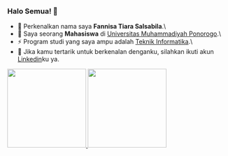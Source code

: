 ### Halo Semua! 👋

- 🔭 Perkenalkan nama saya **Fannisa Tiara Salsabila**.\
- 🌱 Saya seorang **Mahasiswa** di [Universitas Muhammadiyah Ponorogo](https://umpo.ac.id/).\
- ⚡ Program studi yang saya ampu adalah [Teknik Informatika](http://ti.umpo.ac.id/).\
- 💬 Jika kamu tertarik untuk berkenalan denganku, silahkan ikuti akun [Linkedin](https://www.linkedin.com/in/fannisa-tiara-salsabila-901048231/)ku ya.  

<p align="left">
<a href="https://github.com/fannisatiara">
  <img height="180em" src="https://github-readme-stats-eight-theta.vercel.app/api?username=gilangadhan&show_icons=true&theme=algolia&include_all_commits=true&count_private=true"/>
  <img height="180em" src="https://github-readme-stats-eight-theta.vercel.app/api/top-langs/?username=gilangadhan&layout=compact&langs_count=8&theme=algolia"/>
</a>
</p> 
